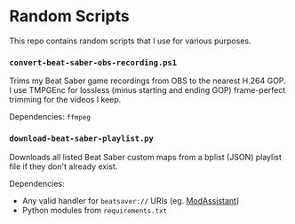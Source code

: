 # Random Scripts

This repo contains random scripts that I use for various purposes.

### `convert-beat-saber-obs-recording.ps1`

Trims my Beat Saber game recordings from OBS to the nearest H.264 GOP. I use TMPGEnc for lossless (minus starting and ending GOP) frame-perfect trimming for the videos I keep.

Dependencies: `ffmpeg`

### `download-beat-saber-playlist.py`

Downloads all listed Beat Saber custom maps from a bplist (JSON) playlist file if they don't already exist.

Dependencies:

* Any valid handler for `beatsaver://` URIs (eg. [ModAssistant](https://github.com/Assistant/ModAssistant))
* Python modules from `requirements.txt`